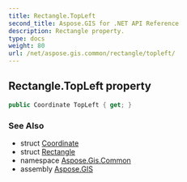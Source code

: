 ```yaml
---
title: Rectangle.TopLeft
second_title: Aspose.GIS for .NET API Reference
description: Rectangle property. 
type: docs
weight: 80
url: /net/aspose.gis.common/rectangle/topleft/
---
```

## Rectangle.TopLeft property

```csharp
public Coordinate TopLeft { get; }
```

### See Also

* struct [Coordinate](../../coordinate/)
* struct [Rectangle](../)
* namespace [Aspose.Gis.Common](../../rectangle/)
* assembly [Aspose.GIS](../../../)


